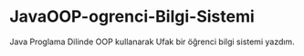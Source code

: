 # JavaOOP-ogrenci-Bilgi-Sistemi

Java Proglama Dilinde OOP kullanarak Ufak bir öğrenci bilgi sistemi yazdım.

